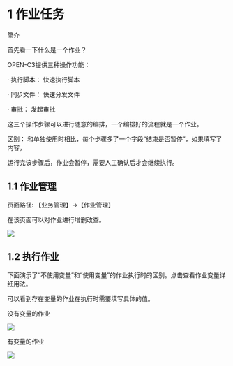 # 1 作业任务

简介

首先看一下什么是一个作业？

OPEN-C3提供三种操作功能：

· 执行脚本： 快速执行脚本

· 同步文件： 快速分发文件

· 审批： 发起审批

这三个操作步骤可以进行随意的编排，一个编排好的流程就是一个作业。

区别： 和单独使用时相比，每个步骤多了一个字段“结束是否暂停”，如果填写了内容，

运行完该步骤后，作业会暂停，需要人工确认后才会继续执行。

## 1.1 作业管理

页面路径: 【业务管理】->【作业管理】

在该页面可以对作业进行增删改查。 

![](/attachments/20250706233134_wps81.jpg)

## 1.2 执行作业

下面演示了“不使用变量”和“使用变量”的作业执行时的区别。点击查看作业变量详细用法。

可以看到存在变量的作业在执行时需要填写具体的值。

没有变量的作业

![](/attachments/20250706233134_wps82.jpg)

有变量的作业

![](/attachments/20250706233134_wps83.jpg)